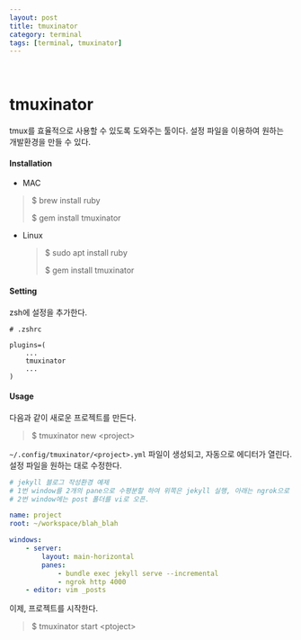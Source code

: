 ```yaml
---
layout: post
title: tmuxinator
category: terminal
tags: [terminal, tmuxinator]
---
```


&nbsp;

# tmuxinator

tmux를 효율적으로 사용할 수 있도록 도와주는 툴이다. 설정 파일을 이용하여 원하는 개발환경을 만들 수 있다.

#### Installation

-  MAC

  > $ brew install ruby
  >
  > $ gem install tmuxinator

- Linux

  > $ sudo apt install ruby
  >
  > $ gem install tmuxinator

#### Setting

zsh에 설정을 추가한다.

```shell
# .zshrc

plugins=(
	...
	tmuxinator
	...
)
```

#### Usage

다음과 같이 새로운 프로젝트를 만든다.

> $ tmuxinator new \<project\>

`~/.config/tmuxinator/<project>.yml` 파일이 생성되고, 자동으로 에디터가 열린다. 설정 파일을 원하는 대로 수정한다.

```yaml
# jekyll 블로그 작성환경 예제
# 1번 window를 2개의 pane으로 수평분할 하여 위쪽은 jekyll 실행, 아래는 ngrok으로 서버 오픈.
# 2번 window에는 post 폴더를 vi로 오픈.

name: project
root: ~/workspace/blah_blah

windows:
	- server:
		layout: main-horizontal
		panes:
			- bundle exec jekyll serve --incremental
			- ngrok http 4000
	- editor: vim _posts
```

이제, 프로젝트를 시작한다.

> $ tmuxinator start \<ptoject\>

